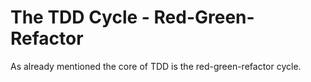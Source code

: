 # The TDD Cycle - Red-Green-Refactor

As already mentioned the core of TDD is the red-green-refactor cycle.
